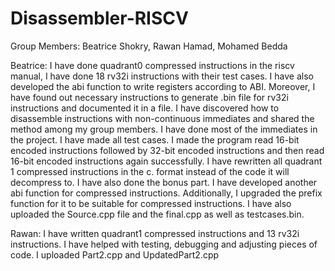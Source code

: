 # Disassembler-RISCV

Group Members:
Beatrice Shokry,
Rawan Hamad,
Mohamed Bedda


Beatrice: I have done quadrant0 compressed instructions in the riscv manual, I have done 18 rv32i instructions with their test cases. I have also developed the abi function to write registers according to ABI. Moreover, I have found out necessary instructions to generate .bin file for rv32i instructions and documented it in a file. I have discovered how to disassemble instructions with non-continuous immediates and shared the method among my group members. I have done most of the immediates in the project. I have made all test cases. I made the program read 16-bit encoded instructions followed by 32-bit encoded instructions and then read 16-bit encoded instructions again successfully. I have rewritten all quadrant 1 compressed instructions in the c. format instead of the code it will decompress to. I have also done the bonus part. I have developed another abi function for compressed instructions. Additionally, I upgraded the prefix function for it to be suitable for compressed instructions. I have also uploaded the Source.cpp file and the final.cpp as well as testcases.bin.


Rawan: I have written quadrant1 compressed instructions and 13 rv32i instructions. I have helped with testing, debugging and adjusting pieces of code. I uploaded Part2.cpp and UpdatedPart2.cpp 
